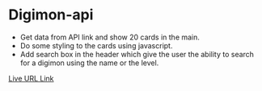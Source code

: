 # Digimon-api

- Get data from API link and show 20 cards in the main.
- Do some styling to the cards using javascript.
- Add search box in the header which give the user the ability to search for a digimon using the name or the level.

[Live URL Link](https://jafarthwahrah.github.io/Digimon-api/)
